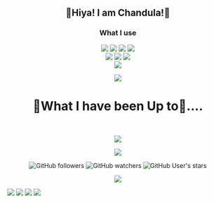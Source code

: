<h2 align="center">🌈Hiya! I am Chandula!🌈</h2>

<h3 align="center">What I use</h3>
<p align="center">
<IMG SRC="https://img.shields.io/badge/html5-%23E34F26.svg?style=for-the-badge&logo=html5&logoColor=white" />
<IMG SRC="https://img.shields.io/badge/css3-%231572B6.svg?style=for-the-badge&logo=css3&logoColor=white" />
<IMG SRC="https://img.shields.io/badge/javascript-%23323330.svg?style=for-the-badge&logo=javascript&logoColor=%23F7DF1E" />
<IMG SRC="https://img.shields.io/badge/python-3670A0?style=for-the-badge&logo=python&logoColor=ffdd54" />
<br>
<img src="https://img.shields.io/badge/CodePen-white?style=for-the-badge&logo=codepen&logoColor=black" />
<img src="https://img.shields.io/badge/github-%23121011.svg?style=for-the-badge&logo=github&logoColor=white" />
<img src="https://img.shields.io/badge/Visual%20Studio%20Code-0078d7.svg?style=for-the-badge&logo=visual-studio-code&logoColor=white" />
<br>
<img src="https://img.shields.io/badge/Windows-0078D6?style=for-the-badge&logo=windows&logoColor=white" />
</p>
<p align="center">
  <img src="https://metrics.lecoq.io/RedEdge967?template=classic&languages=1&achievements=1&languages.limit=8&languages.sections=most-used&languages.colors=github&languages.details=percentage&languages.threshold=0%25&languages.indepth=false&languages.categories=markup%2C%20programming&languages.recent.categories=markup%2C%20programming&languages.recent.load=300&languages.recent.days=14&achievements.threshold=C&achievements.secrets=true&achievements.display=detailed&achievements.limit=0&config.timezone=Asia%2FColombo" />
</p>
<h1 align="center">🌠What I have been Up to🌠....</h1>
<br>
<p align="center">
<IMG SRC="https://github-readme-stats.vercel.app/api?username=RedEdge967&show_icons=true&theme=tokyonight" />
</p>
<p align="center">
<IMG SRC="https://github-profile-trophy.vercel.app/?username=RedEdge967&theme=darkhub">
  </p>

<p align="center">  
<img alt="GitHub followers" src="https://img.shields.io/github/followers/RedEdge967?style=social">   <img alt="GitHub watchers" src="https://img.shields.io/github/watchers/RedEdge967/RedEdge967?style=social">   <img alt="GitHub User's stars" src="https://img.shields.io/github/stars/RedEdge967?style=social"><br>
  </p>
<p align="center">
  <img src="https://komarev.com/ghpvc/?username=RedEdge967&color=dc143c" align="center"/>
</p>

<IMG SRC="https://img.shields.io/badge/Gmail-D14836?style=for-the-badge&logo=gmail&logoColor=white" /> <IMG SRC="https://img.shields.io/badge/linkedin-%230077B5.svg?style=for-the-badge&logo=linkedin&logoColor=white" /> <IMG SRC="https://img.shields.io/badge/WhatsApp-25D366?style=for-the-badge&logo=whatsapp&logoColor=white" /> <IMG SRC="https://img.shields.io/badge/Zoom-2D8CFF?style=for-the-badge&logo=zoom&logoColor=white" />
